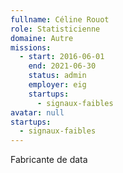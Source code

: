 ```yaml
---
fullname: Céline Rouot
role: Statisticienne
domaine: Autre
missions:
  - start: 2016-06-01
    end: 2021-06-30
    status: admin
    employer: eig
    startups:
      - signaux-faibles
avatar: null
startups:
  - signaux-faibles
---
```

Fabricante de data